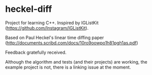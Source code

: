 # heckel-diff

Project for learning C++. Inspired by IGListKit (https://github.com/Instagram/IGListKit).

Based on Paul Heckel's linear time diffing paper (http://documents.scribd.com/docs/10ro9oowpo1h81pgh1as.pdf)

Feedback gratefully received.

Although the algorithm and tests (and their projects) are working, the example project is not, there is a linking issue at the moment.

